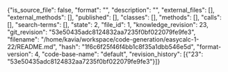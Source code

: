 {"is_source_file": false, "format": "", "description": "", "external_files": [], "external_methods": [], "published": [], "classes": [], "methods": [], "calls": [], "search-terms": [], "state": 2, "file_id": 1, "knowledge_revision": 23, "git_revision": "53e50435adc8124832aa7235f0bf022079fe9fe3", "filename": "/home/kavia/workspace/code-generation/easycalc-1-22/README.md", "hash": "1f6c6f25f46f4bb1c8f35a1dbb546e5d", "format-version": 4, "code-base-name": "default", "revision_history": [{"23": "53e50435adc8124832aa7235f0bf022079fe9fe3"}]}